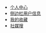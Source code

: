 <!-- - [首页](DOCS/aaa)
- [指南](docs/bbb) -->
- [个人中心](DOCS/user)
- [侧边栏用户信息](DOCS/userleft)
- [我的收藏](DOCS/tag)
- [社媒搜](DOCS/socialmedia)